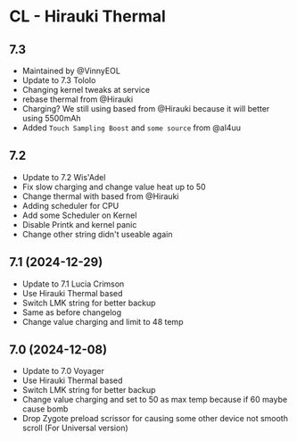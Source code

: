 # CL - Hirauki Thermal

## 7.3
- Maintained by @VinnyEOL
- Update to 7.3 Tololo
- Changing kernel tweaks at service
- rebase thermal from @Hirauki
- Charging? We still using based from @Hirauki because it will better using 5500mAh
- Added `Touch Sampling Boost` and `some source` from @al4uu

## 7.2
- Update to 7.2 Wis'Adel
- Fix slow charging and change value heat up to 50
- Change thermal with based from @Hirauki
- Adding scheduler for CPU
- Add some Scheduler on Kernel
- Disable Printk and kernel panic
- Change other string didn't useable again

## 7.1 (2024-12-29)
- Update to 7.1 Lucia Crimson
- Use Hirauki Thermal based
- Switch LMK string for better backup
- Same as before changelog
- Change value charging and limit to 48 temp

## 7.0 (2024-12-08)
- Update to 7.0 Voyager
- Use Hirauki Thermal based
- Switch LMK string for better backup
- Change value charging and set to 50 as max temp because if 60 maybe cause bomb
- Drop Zygote preload scrissor for causing some other device not smooth scroll (For Universal version)
